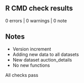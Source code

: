 ## R CMD check results

0 errors | 0 warnings | 0 note

## Notes

* Version increment
* Adding new data to all datasets
* New dataset auction_details
* No new functions

All checks pass
